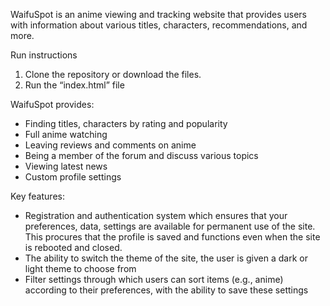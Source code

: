 WaifuSpot is an anime viewing and tracking website that provides users with information about various titles, characters, recommendations, and more. 

Run instructions
1.	Clone the repository or download the files.
2.	Run the “index.html” file 

WaifuSpot provides:
-	Finding titles, characters by rating and popularity
-	Full anime watching
-	Leaving reviews and comments on anime
-	Being a member of the forum and discuss various topics
-	Viewing latest news
-	Сustom profile settings 

Key features:
-	 Registration and authentication system which ensures that your preferences, data, settings are available for permanent use of the site. This procures that the profile is saved and functions even when the site is rebooted and closed.
-  The ability to switch the theme of the site, the user is given a dark or light theme to choose from
-  Filter settings through which users can sort items (e.g., anime) according to their preferences, with the ability to save these settings
